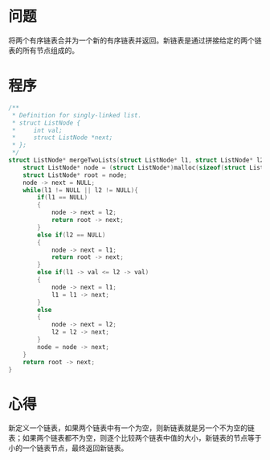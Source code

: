 # 问题
将两个有序链表合并为一个新的有序链表并返回。新链表是通过拼接给定的两个链表的所有节点组成的。 
# 程序
```C
/**
 * Definition for singly-linked list.
 * struct ListNode {
 *     int val;
 *     struct ListNode *next;
 * };
 */
struct ListNode* mergeTwoLists(struct ListNode* l1, struct ListNode* l2) {
    struct ListNode* node = (struct ListNode*)malloc(sizeof(struct ListNode));
    struct ListNode* root = node;
    node -> next = NULL;
    while(l1 != NULL || l2 != NULL){
        if(l1 == NULL)
        {
            node -> next = l2;
            return root -> next;
        } 
        else if(l2 == NULL)
        {
            node -> next = l1;
            return root -> next;
        } 
        else if(l1 -> val <= l2 -> val)
        {
            node -> next = l1;
            l1 = l1 -> next;
        } 
        else
        {
            node -> next = l2;
            l2 = l2 -> next;
        }
        node = node -> next;
    }
    return root -> next;
}
```
# 心得
新定义一个链表，如果两个链表中有一个为空，则新链表就是另一个不为空的链表；如果两个链表都不为空，则逐个比较两个链表中值的大小，新链表的节点等于小的一个链表节点，最终返回新链表。